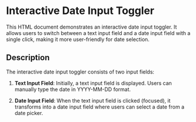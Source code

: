 # Interactive Date Input Toggler

This HTML document demonstrates an interactive date input toggler. It allows users to switch between a text input field and a date input field with a single click, making it more user-friendly for date selection.

## Description

The interactive date input toggler consists of two input fields:

1. **Text Input Field**: Initially, a text input field is displayed. Users can manually type the date in YYYY-MM-DD format.

2. **Date Input Field**: When the text input field is clicked (focused), it transforms into a date input field where users can select a date from a date picker.